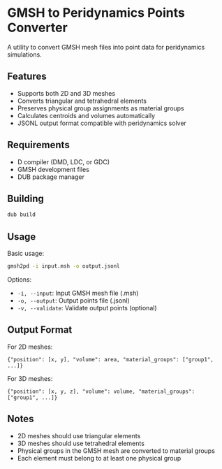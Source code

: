 # GMSH to Peridynamics Points Converter

A utility to convert GMSH mesh files into point data for peridynamics simulations.

## Features

- Supports both 2D and 3D meshes
- Converts triangular and tetrahedral elements
- Preserves physical group assignments as material groups
- Calculates centroids and volumes automatically
- JSONL output format compatible with peridynamics solver

## Requirements

- D compiler (DMD, LDC, or GDC)
- GMSH development files
- DUB package manager

## Building

```bash
dub build
```

## Usage

Basic usage:
```bash
gmsh2pd -i input.msh -o output.jsonl
```

Options:
- `-i, --input`: Input GMSH mesh file (.msh)
- `-o, --output`: Output points file (.jsonl)
- `-v, --validate`: Validate output points (optional)

## Output Format

For 2D meshes:
```jsonl
{"position": [x, y], "volume": area, "material_groups": ["group1", ...]}
```

For 3D meshes:
```jsonl
{"position": [x, y, z], "volume": volume, "material_groups": ["group1", ...]}
```

## Notes

- 2D meshes should use triangular elements
- 3D meshes should use tetrahedral elements
- Physical groups in the GMSH mesh are converted to material groups
- Each element must belong to at least one physical group
